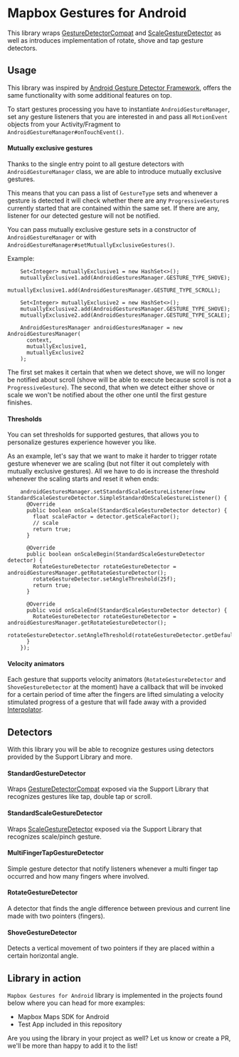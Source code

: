 # Mapbox Gestures for Android
This library wraps [GestureDetectorCompat](https://developer.android.com/reference/android/support/v4/view/GestureDetectorCompat.html) and [ScaleGestureDetector](https://developer.android.com/reference/android/view/ScaleGestureDetector.html) as well as introduces implementation of rotate, shove and tap gesture detectors.

## Usage
This library was inspired by [Android Gesture Detector Framework](https://github.com/Almeros/android-gesture-detectors), offers the same functionality with some additional features on top.


To start gestures processing you have to instantiate `AndroidGestureManager`, set any gesture listeners that you are interested in and pass all `MotionEvent` objects from your Activity/Fragment to `AndroidGestureManager#onTouchEvent()`.

#### Mutually exclusive gestures
Thanks to the single entry point to all gesture detectors with `AndroidGestureManager` class, we are able to introduce mutually exclusive gestures.

This means that you can pass a list of `GestureType` sets and whenever a gesture is detected it will check whether there are any `ProgressiveGesture`s currently started that are contained within the same set. If there are any, listener for our detected gesture will not be notified.

You can pass mutually exclusive gesture sets in a constructor of `AndroidGestureManager` or with `AndroidGestureManager#setMutuallyExclusiveGestures()`.

Example:
```
    Set<Integer> mutuallyExclusive1 = new HashSet<>();
    mutuallyExclusive1.add(AndroidGesturesManager.GESTURE_TYPE_SHOVE);
    mutuallyExclusive1.add(AndroidGesturesManager.GESTURE_TYPE_SCROLL);

    Set<Integer> mutuallyExclusive2 = new HashSet<>();
    mutuallyExclusive2.add(AndroidGesturesManager.GESTURE_TYPE_SHOVE);
    mutuallyExclusive2.add(AndroidGesturesManager.GESTURE_TYPE_SCALE);

    AndroidGesturesManager androidGesturesManager = new AndroidGesturesManager(
      context,
      mutuallyExclusive1,
      mutuallyExclusive2
    );
```

The first set makes it certain that when we detect shove, we will no longer be notified about scroll (shove will be able to execute because scroll is not a `ProgressiveGesture`).
The second, that when we detect either shove or scale we won't be notified about the other one until the first gesture finishes.

#### Thresholds
You can set thresholds for supported gestures, that allows you to personalize gestures experience however you like.

As an example, let's say that we want to make it harder to trigger rotate gesture whenever we are scaling (but not filter it out completely with mutually exclusive gestures). All we have to do is increase the threshold whenever the scaling starts and reset it when ends:

```
    androidGesturesManager.setStandardScaleGestureListener(new StandardScaleGestureDetector.SimpleStandardOnScaleGestureListener() {
      @Override
      public boolean onScale(StandardScaleGestureDetector detector) {
        float scaleFactor = detector.getScaleFactor();
        // scale
        return true;
      }

      @Override
      public boolean onScaleBegin(StandardScaleGestureDetector detector) {
        RotateGestureDetector rotateGestureDetector = androidGesturesManager.getRotateGestureDetector();
        rotateGestureDetector.setAngleThreshold(25f);
        return true;
      }

      @Override
      public void onScaleEnd(StandardScaleGestureDetector detector) {
        RotateGestureDetector rotateGestureDetector = androidGesturesManager.getRotateGestureDetector();
        rotateGestureDetector.setAngleThreshold(rotateGestureDetector.getDefaultAngleThreshold());
      }
    });
```

#### Velocity animators
Each gesture that supports velocity animators (`RotateGestureDetector` and `ShoveGestureDetector` at the moment) have a callback that will be invoked for a certain period of time after the fingers are lifted simulating a velocity stimulated progress of a gesture that will fade away with a provided [Interpolator](https://developer.android.com/reference/android/view/animation/Interpolator.html).

## Detectors
With this library you will be able to recognize gestures using detectors provided by the Support Library and more.

#### StandardGestureDetector
Wraps [GestureDetectorCompat](https://developer.android.com/reference/android/support/v4/view/GestureDetectorCompat.html) exposed via the Support Library that recognizes gestures like tap, double tap or scroll.

#### StandardScaleGestureDetector
Wraps [ScaleGestureDetector](https://developer.android.com/reference/android/view/ScaleGestureDetector.html) exposed via the Support Library that recognizes scale/pinch gesture.

#### MultiFingerTapGestureDetector
Simple gesture detector that notify listeners whenever a multi finger tap occurred and how many fingers where involved.

#### RotateGestureDetector
A detector that finds the angle difference between previous and current line made with two pointers (fingers).

#### ShoveGestureDetector
Detects a vertical movement of two pointers if they are placed within a certain horizontal angle.

## Library in action
`Mapbox Gestures for Android` library is implemented in the projects found below where you can head for more examples:
- Mapbox Maps SDK for Android
- Test App included in this repository

Are you using the library in your project as well? Let us know or create a PR, we'll be more than happy to add it to the list!
